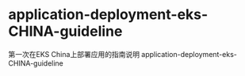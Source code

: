 # application-deployment-eks-CHINA-guideline
第一次在EKS China上部署应用的指南说明 application-deployment-eks-CHINA-guideline
